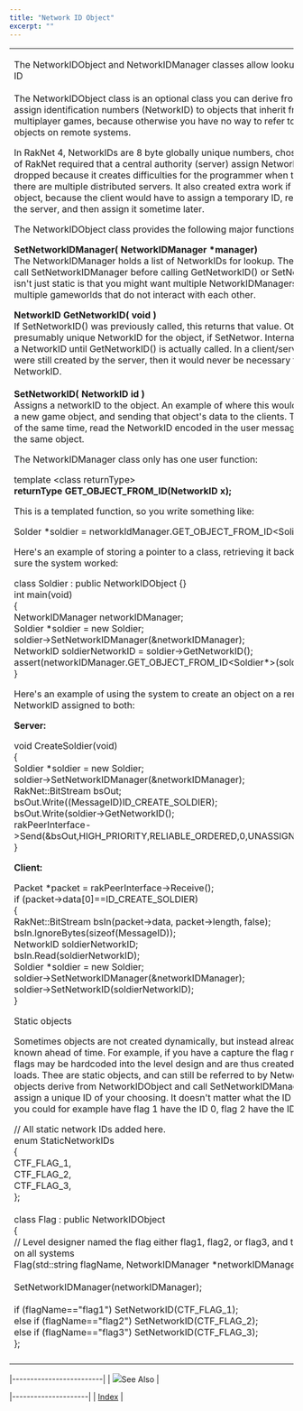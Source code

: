 ```yaml
---
title: "Network ID Object"
excerpt: ""
---
```

<table>
<colgroup>
<col width="100%" />
</colgroup>
<tbody>
<tr class="odd">
<td align="left"><p><span class="RakNetBlueHeader">The NetworkIDObject and NetworkIDManager classes allow lookup of pointers using a common ID</span><br /><br /> The NetworkIDObject class is an optional class you can derive from that will automatically assign identification numbers (NetworkID) to objects that inherit from it. This is useful for multiplayer games, because otherwise you have no way to refer to dynamically allocated objects on remote systems.</p>
<p>In RakNet 4, NetworkIDs are 8 byte globally unique numbers, chosen at random. Older versions of RakNet required that a central authority (server) assign NetworkIDs. This approached was dropped because it creates difficulties for the programmer when the game is peer to peer, or there are multiple distributed servers. It also created extra work if a client were to create an object, because the client would have to assign a temporary ID, request the real NetworkID from the server, and then assign it sometime later.</p>
<p>The NetworkIDObject class provides the following major functions:</p>
<p><strong>SetNetworkIDManager( NetworkIDManager *manager)</strong><br /> The NetworkIDManager holds a list of NetworkIDs for lookup. Therefore, it is required that you call SetNetworkIDManager before calling GetNetworkID() or SetNetworkID(). The reason the list isn't just static is that you might want multiple NetworkIDManagers, for example if you have multiple gameworlds that do not interact with each other.</p>
<p><strong>NetworkID GetNetworkID( void )</strong><br /> If SetNetworkID() was previously called, this returns that value. Otherwise it generates a new, presumably unique NetworkID for the object, if SetNetwor. Internally, the object is not assigned a NetworkID until GetNetworkID() is actually called. In a client/server application if all objects were still created by the server, then it would never be necessary for a client to generate a NetworkID.<br /><br /> <strong>SetNetworkID( NetworkID id )</strong><br /> Assigns a networkID to the object. An example of where this would be used is a server creating a new game object, and sending that object's data to the clients. The client would create a class of the same time, read the NetworkID encoded in the user message, and call SetNetworkID on the same object.</p>
<p>The NetworkIDManager class only has one user function:</p>
<p>template &lt;class returnType&gt;<br /> <strong>returnType GET_OBJECT_FROM_ID(NetworkID x);</strong></p>
<p>This is a templated function, so you write something like:</p>
<p>Solder *soldier = networkIdManager.GET_OBJECT_FROM_ID&lt;Solider*&gt;(networkId);</p>
<p>Here's an example of storing a pointer to a class, retrieving it back again, with an assert to make sure the system worked:</p>
<p>class Soldier : public NetworkIDObject {}<br /> int main(void)<br /> {<br /> NetworkIDManager networkIDManager;<br /> Soldier *soldier = new Soldier;<br /> soldier-&gt;SetNetworkIDManager(&amp;networkIDManager);<br /> NetworkID soldierNetworkID = soldier-&gt;GetNetworkID();<br /> assert(networkIDManager.GET_OBJECT_FROM_ID&lt;Soldier*&gt;(soldierNetworkID)==soldier);<br /> }</p>
<p>Here's an example of using the system to create an object on a remote computer, with the same NetworkID assigned to both:</p>
<p><strong>Server:</strong></p>
<p>void CreateSoldier(void)<br /> {<br /> Soldier *soldier = new Soldier;<br /> soldier-&gt;SetNetworkIDManager(&amp;networkIDManager);<br /> RakNet::BitStream bsOut;<br /> bsOut.Write((MessageID)ID_CREATE_SOLDIER);<br /> bsOut.Write(soldier-&gt;GetNetworkID();<br /> rakPeerInterface-&gt;Send(&amp;bsOut,HIGH_PRIORITY,RELIABLE_ORDERED,0,UNASSIGNED_SYSTEM_ADDRESS,true);<br /> }</p>
<p><strong>Client:</strong></p>
<p>Packet *packet = rakPeerInterface-&gt;Receive();<br /> if (packet-&gt;data[0]==ID_CREATE_SOLDIER)<br /> {<br /> RakNet::BitStream bsIn(packet-&gt;data, packet-&gt;length, false);<br /> bsIn.IgnoreBytes(sizeof(MessageID));<br /> NetworkID soldierNetworkID;<br /> bsIn.Read(soldierNetworkID);<br /> Soldier *soldier = new Soldier;<br /> soldier-&gt;SetNetworkIDManager(&amp;networkIDManager);<br /> soldier-&gt;SetNetworkID(soldierNetworkID);<br /> }</p>
<p>Static objects</p>
<p>Sometimes objects are not created dynamically, but instead already exist on all systems and are known ahead of time. For example, if you have a capture the flag map, with 3 flags, those 3 flags may be hardcoded into the level design and are thus created by all systems when the level loads. Thee are static objects, and can still be referred to by NetworkIDManager. Have those objects derive from NetworkIDObject and call SetNetworkIDManager as usual. Then simply assign a unique ID of your choosing. It doesn't matter what the ID is, as long as it is unique, so you could for example have flag 1 have the ID 0, flag 2 have the ID 1, and flag 3 have the ID 2.</p>
<p>// All static network IDs added here.<br /> enum StaticNetworkIDs<br /> {<br /> CTF_FLAG_1,<br /> CTF_FLAG_2,<br /> CTF_FLAG_3,<br /> };<br /><br /> class Flag : public NetworkIDObject<br /> {<br /> // Level designer named the flag either flag1, flag2, or flag3, and this map will load identically on all systems<br /> Flag(std::string flagName, NetworkIDManager *networkIDManager) {<br /><br /> SetNetworkIDManager(networkIDManager);<br /><br /> if (flagName==&quot;flag1&quot;) SetNetworkID(CTF_FLAG_1);<br /> else if (flagName==&quot;flag2&quot;) SetNetworkID(CTF_FLAG_2);<br /> else if (flagName==&quot;flag3&quot;) SetNetworkID(CTF_FLAG_3);<br /> };</p></td>
</tr>
<tr class="even">
<td align="left"></td>
</tr>
</tbody>
</table>

|-------------------------|
| ![](spacer.gif)See Also |

|---------------------|
| [Index](index.html) |